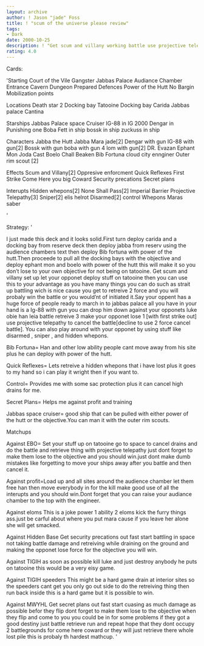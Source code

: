 ```yaml
---
layout: archive
author: ! Jason "jade" Foss
title: ! "scum of the universe please review"
tags:
- Dark
date: 2000-10-25
description: ! "Get scum and villany working battle use projective telepathy to cancel the battle retrieve force with scume and villany."
rating: 4.0
---
```

Cards: 

'Starting
Court of the Vile Gangster
Jabbas Palace Audiance Chamber
Entrance Cavern
Dungeon
Prepared Defences
Power of the Hutt
No Bargin
Mobilization points

Locations
Death star 2 Docking bay
Tatooine Docking bay
Carida
Jabbas palace
Cantina

Starships
Jabbas Palace space Cruiser
IG-88 in IG 2000
Dengar in Punishing one
Boba Fett in ship
bossk in ship
zuckuss in ship

Characters
Jabba the Hutt
Jabba
Mara jade[2]
Dengar with gun
IG-88 with gun[2]
Bossk with gun
boba with gun
4 lom with gun[2]
DR. Evazan
Ephant Mon
Joda Cast
Boelo
Chall Beaken
Bib Fortuna
cloud city ennginer
Outer rim scout [2]

Effects
Scum and Villany[2]
Oppresive enforcment
Quick Reflexes
First Strike
Come Here you big Coward
Security precations
Secret plans

Interupts
Hidden whepons[2]
None Shall Pass[2]
Imperial Barrier
Projective Telepathy[3]
Sniper[2]
elis helrot
Disarmed[2]
control
Whepons
Maras saber



'

Strategy: '

I just made this deck and it looks solid.First turn deploy carida and a docking bay from reserve deck then deploy jabba from reserv using the audience chambers text then deploy Bib fortuna with power of the hutt.Then proceede to pull all the docking bays with the objective and deploy ephant mon and boelo with power of the hutt this will make it so you don’t lose to your own objective for not being on tatooine. Get scum and villany set up let your opponet deploy stuff on tatooine then you can use this to your advantage as you have many things you can do such as strait up battling wich is nice cause you get to retreive 2 force and you will probaly win the battle or you would’nt of initiated it.Say your oppent has a huge force of people ready to march in to jabbas palace all you have in your hand is a Ig-88 with gun you can drop him down against your opponets luke obie han leia battle retreive 3 make your opponet lose 1 [with first strike out]
use projective telepathy to cancel the battle[decline to use 2 force cancel battle]. You can also play around with your opponet by using stuff like disarmed , sniper , and  hidden whepons.

Bib Fortuna= Han and other low ability people cant move away from his site plus he can deploy with power of the hutt.

Quick Reflexes= Lets retreive a hidden whepons that i have lost plus it goes to my hand so i can play it wright then if you want to.

Control= Provides me with some sac protection plus it can cancel high drains for me.

Secret Plans= Helps me against profit and training

Jabbas space cruiser= good ship that can be pulled with either power of the hutt or the objective.You can man it with the outer rim scouts.


Matchups

Against EBO= Set your stuff up on tatooine go to space to cancel drains and do the battle and retrieve thing with projective telepathy just dont forget to make them lose to the objective and you should win.just dont make dumb mistakes like forgetting to move your ships away after you battle and then cancel it.

Against profit=Load up	and all sites around the audience chamber let them free han then move everybody in for the kill make good use of all the interupts and you should win.Dont forget that you can raise your audiance chamber to the top with the engineer.

Against eloms
This is a joke power 1 ability 2 eloms kick the furry things ass.just be carful about where you put mara cause if you leave her alone she will get smacked.

Against Hidden Base
Get security precations out fast start battling in space not taking battle damage and retreiving while draining on the ground and making the opponet lose force for the objective you will win.

Against TIGIH
as soon as possible kill luke and just destroy anybody he puts on tatooine this would be a very eisy game.

Against TIGIH speeders
This might be a hard game drain at interior sites so the speeders cant get you only go out side to do the retreiving thing then run back inside this is a hard game but it is possible to win.

Against MWYHL
Get secret plans out fast start cuasing as much damage as possible befor they flip dont forget to make them lose to the objective when they flip and come to you you could be in for some problems if they got a good destiny just battle retrieve run and repeat hope that they dont occupy 2 battlegrounds for come here coward or they will just retrieve there whole lost pile this is probaly th hardest mathcup. '
